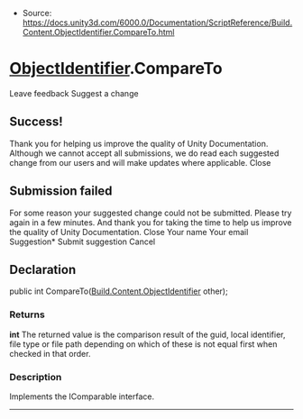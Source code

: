 * Source: https://docs.unity3d.com/6000.0/Documentation/ScriptReference/Build.Content.ObjectIdentifier.CompareTo.html

#  [ObjectIdentifier](https://docs.unity3d.com/6000.0/Documentation/ScriptReference/Build.Content.ObjectIdentifier.html).CompareTo
Leave feedback
Suggest a change
## Success!
Thank you for helping us improve the quality of Unity Documentation. Although we cannot accept all submissions, we do read each suggested change from our users and will make updates where applicable.
Close
## Submission failed
For some reason your suggested change could not be submitted. Please <a>try again</a> in a few minutes. And thank you for taking the time to help us improve the quality of Unity Documentation.
Close
Your name Your email Suggestion* Submit suggestion
Cancel
## Declaration
public int CompareTo([Build.Content.ObjectIdentifier](https://docs.unity3d.com/6000.0/Documentation/ScriptReference/Build.Content.ObjectIdentifier.html) other); 
### Returns
**int** The returned value is the comparison result of the guid, local identifier, file type or file path depending on which of these is not equal first when checked in that order. 
### Description
Implements the IComparable interface.
* * *
